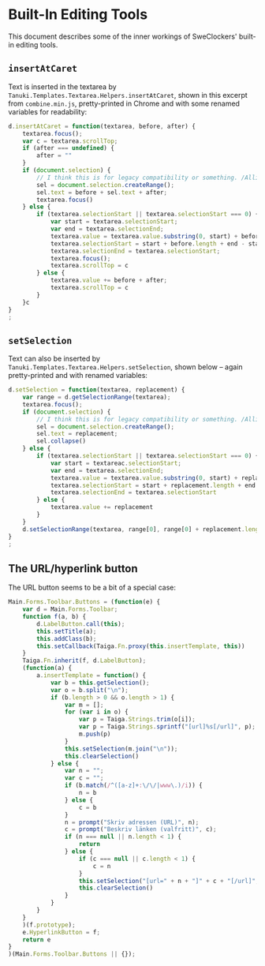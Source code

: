 # Built-In Editing Tools

This document describes some of the inner workings of SweClockers' built-in editing tools.

## `insertAtCaret`

Text is inserted in the textarea by `Tanuki.Templates.Textarea.Helpers.insertAtCaret`, shown in this excerpt from `combine.min.js`, pretty-printed in Chrome and with some renamed variables for readability:

```javascript
d.insertAtCaret = function(textarea, before, after) {
    textarea.focus();
    var c = textarea.scrollTop;
    if (after === undefined) {
        after = ""
    }
    if (document.selection) {
        // I think this is for legacy compatibility or something. /Alling
        sel = document.selection.createRange();
        sel.text = before + sel.text + after;
        textarea.focus()
    } else {
        if (textarea.selectionStart || textarea.selectionStart === 0) {
            var start = textarea.selectionStart;
            var end = textarea.selectionEnd;
            textarea.value = textarea.value.substring(0, start) + before + textarea.value.substring(textarea.selectionStart, textarea.selectionEnd) + after + textarea.value.substring(end, textarea.value.length);
            textarea.selectionStart = start + before.length + end - start;
            textarea.selectionEnd = textarea.selectionStart;
            textarea.focus();
            textarea.scrollTop = c
        } else {
            textarea.value += before + after;
            textarea.scrollTop = c
        }
    }c
}
;
```

## `setSelection`

Text can also be inserted by `Tanuki.Templates.Textarea.Helpers.setSelection`, shown below – again pretty-printed and with renamed variables:

```javascript
d.setSelection = function(textarea, replacement) {
    var range = d.getSelectionRange(textarea);
    textarea.focus();
    if (document.selection) {
        // I think this is for legacy compatibility or something. /Alling
        sel = document.selection.createRange();
        sel.text = replacement;
        sel.collapse()
    } else {
        if (textarea.selectionStart || textarea.selectionStart === 0) {
            var start = textareac.selectionStart;
            var end = textarea.selectionEnd;
            textarea.value = textarea.value.substring(0, start) + replacement + textarea.value.substring(end, textarea.value.length);
            textarea.selectionStart = start + replacement.length + end - start;
            textarea.selectionEnd = textarea.selectionStart
        } else {
            textarea.value += replacement
        }
    }
    d.setSelectionRange(textarea, range[0], range[0] + replacement.length)
}
;
```

## The URL/hyperlink button

The URL button seems to be a bit of a special case:

```javascript
Main.Forms.Toolbar.Buttons = (function(e) {
    var d = Main.Forms.Toolbar;
    function f(a, b) {
        d.LabelButton.call(this);
        this.setTitle(a);
        this.addClass(b);
        this.setCallback(Taiga.Fn.proxy(this.insertTemplate, this))
    }
    Taiga.Fn.inherit(f, d.LabelButton);
    (function(a) {
        a.insertTemplate = function() {
            var b = this.getSelection();
            var o = b.split("\n");
            if (b.length > 0 && o.length > 1) {
                var m = [];
                for (var i in o) {
                    var p = Taiga.Strings.trim(o[i]);
                    var p = Taiga.Strings.sprintf("[url]%s[/url]", p);
                    m.push(p)
                }
                this.setSelection(m.join("\n"));
                this.clearSelection()
            } else {
                var n = "";
                var c = "";
                if (b.match(/^([a-z]+:\/\/|www\.)/i)) {
                    n = b
                } else {
                    c = b
                }
                n = prompt("Skriv adressen (URL)", n);
                c = prompt("Beskriv länken (valfritt)", c);
                if (n === null || n.length < 1) {
                    return
                } else {
                    if (c === null || c.length < 1) {
                        c = n
                    }
                    this.setSelection("[url=" + n + "]" + c + "[/url]", "");
                    this.clearSelection()
                }
            }
        }
    }
    )(f.prototype);
    e.HyperlinkButton = f;
    return e
}
)(Main.Forms.Toolbar.Buttons || {});
```
